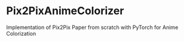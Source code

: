 # Pix2PixAnimeColorizer
Implementation of Pix2Pix Paper from scratch with PyTorch for Anime Colorization

